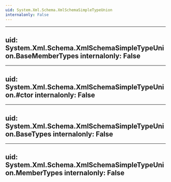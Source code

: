 ```yaml
---
uid: System.Xml.Schema.XmlSchemaSimpleTypeUnion
internalonly: False
---
```


---
uid: System.Xml.Schema.XmlSchemaSimpleTypeUnion.BaseMemberTypes
internalonly: False
---

---
uid: System.Xml.Schema.XmlSchemaSimpleTypeUnion.#ctor
internalonly: False
---

---
uid: System.Xml.Schema.XmlSchemaSimpleTypeUnion.BaseTypes
internalonly: False
---

---
uid: System.Xml.Schema.XmlSchemaSimpleTypeUnion.MemberTypes
internalonly: False
---
